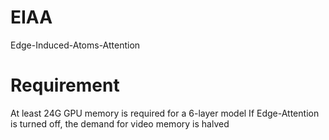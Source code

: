 # EIAA
Edge-Induced-Atoms-Attention

# Requirement
At least 24G GPU memory is required for a 6-layer model
If Edge-Attention is turned off, the demand for video memory is halved
